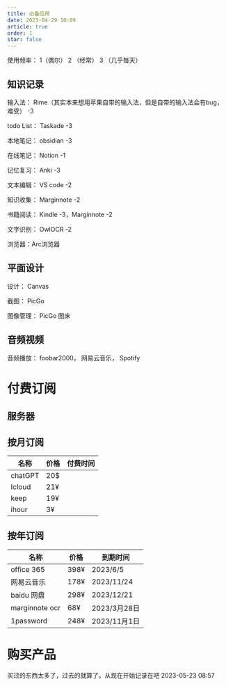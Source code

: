 ```yaml
---
title: 必备应用
date: 2023-04-29 10:09
article: true
order: 1
star: false
---
```


使用频率： 1（偶尔） 2 （经常） 3 （几乎每天）

## 知识记录

输入法： Rime（其实本来想用苹果自带的输入法，但是自带的输入法会有bug，难受） -3

todo List： Taskade -3

本地笔记： obsidian -3

在线笔记： Notion -1

记忆复习： Anki -3

文本编辑： VS code -2

知识收集： Marginnote -2

书籍阅读： Kindle -3，Marginnote -2

文字识别： OwlOCR -2

浏览器：Arc浏览器

## 平面设计
设计： Canvas

截图： PicGo

图像管理： PicGo 图床

## 音频视频
音频播放： foobar2000， 网易云音乐， Spotify



# 付费订阅
## 服务器

## 按月订阅
| 名称    | 价格 | 付费时间 |
| ------- | ---- | -------- |
| chatGPT | 20$  |          |
| Icloud  | 21¥  |          |
| keep    | 19¥  |          |
| ihour   | 3¥   |          |


## 按年订阅
| 名称           | 价格 | 到期时间     |
| -------------- | ---- | ------------ |
| office 365     | 398¥ | 2023/6/5             |
| 网易云音乐     | 178¥ | 2023/11/24   |
| baidu 网盘     | 298¥ | 2023/12/21   |
| marginnote ocr | 68¥  | 2023/3月28日 |
| 1password      | 248¥ | 2023/11月1日 |


# 购买产品
买过的东西太多了，过去的就算了，从现在开始记录在吧
2023-05-23 08:57
